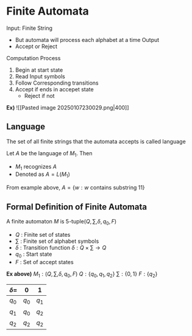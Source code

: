 # Finite Automata
Input: Finite String
- But automata will process each alphabet at a time
Output
- Accept or Reject

Computation Process
1. Begin at start state
2. Read Input symbols
3. Follow Corresponding transitions
4. Accept if ends in accepet state
	- Reject if not

**Ex)**
![[Pasted image 20250107230029.png|400]]
## Language
The set of all finite strings that the automata accepts is called language

Let $A$ be the language of $M_{1}$. Then 
- $M_{1}$ recognizes $A$
- Denoted as $A=L(M_{1})$

From example above,
$A=\{ w:w\text{ contains substring 11} \}$

## Formal Definition of Finite Automata
A finite automaton $M$ is 5-tuple$\left( Q,\sum, \delta, q_{0}, F \right)$
- $Q$ : Finite set of states
- $\sum$ : Finite set of alphabet symbols
- $\delta$ : Transition function $\delta: Q\times \sum\to Q$
- $q_{0}$ : Start state
- $F$ : Set of accept states

**Ex above)**
$M_{1}:\left( Q,\sum,\delta,q_{0},F \right)$
$Q:\{ q_{0},q_{1},q_{2} \}$
$\sum:\{ 0,1 \}$
$F:\{ q_{2} \}$

| $\delta=$ | 0       | 1       |
| --------- | ------- | ------- |
| $q_{0}$   | $q_{0}$ | $q_{1}$ |
| $q_{1}$   | $q_{0}$ | $q_{2}$ |
| $q_{2}$   | $q_{2}$ | $q_{2}$ |

